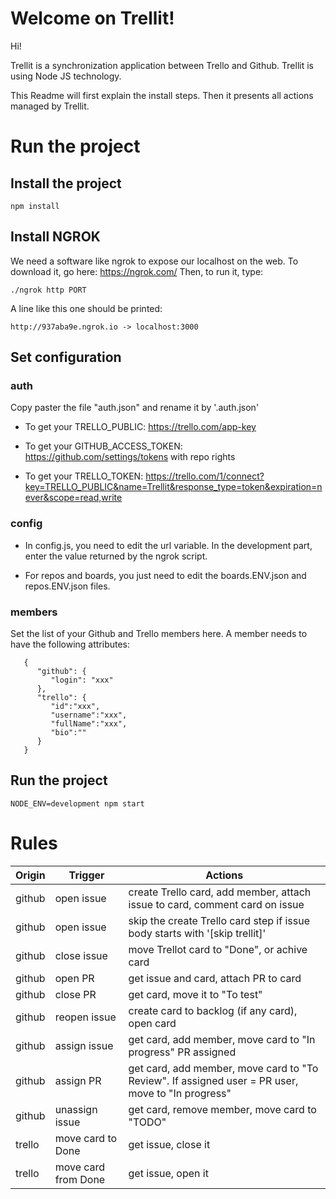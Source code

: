 # Welcome on Trellit!

Hi!

Trellit is a synchronization application between Trello and Github. Trellit is using Node JS technology.

This Readme will first explain the install steps. Then it presents all actions managed by Trellit.

# Run the project

## Install the project

`npm install`

## Install NGROK

We need a software like ngrok to expose our localhost on the web. To download it, go here: https://ngrok.com/
Then, to run it, type:

`./ngrok http PORT`

A line like this one should be printed:

`http://937aba9e.ngrok.io -> localhost:3000`

## Set configuration

### auth
Copy paster the file "auth.json" and rename it by '.auth.json'

- To get your TRELLO_PUBLIC: https://trello.com/app-key

- To get your GITHUB_ACCESS_TOKEN: https://github.com/settings/tokens with repo rights

- To get your TRELLO_TOKEN: https://trello.com/1/connect?key=TRELLO_PUBLIC&name=Trellit&response_type=token&expiration=never&scope=read,write

### config

- In config.js, you need to edit the url variable. In the development part, enter the value returned by the ngrok script.

- For repos and boards, you just need to edit the boards.ENV.json and repos.ENV.json files.


### members
Set the list of your Github and Trello members here. A member needs to have the following attributes:

```
   {
      "github": {
         "login": "xxx"
      },
      "trello": {  
         "id":"xxx",
         "username":"xxx",
         "fullName":"xxx",
         "bio":""
      }
   }
```

## Run the project

`NODE_ENV=development npm start`


# Rules

Origin | Trigger | Actions
---|---|---
github | open issue | create Trello card, add member, attach issue to card, comment card on issue
github | open issue | skip the create Trello card step if issue body starts with '[skip trellit]'
github | close issue | move Trellot card to "Done", or achive card
github | open PR | get issue and card, attach PR to card
github | close PR | get card, move it to "To test"
github | reopen issue | create card to backlog (if any card), open card
github | assign issue | get card, add member, move card to "In progress" PR assigned
github | assign PR | get card, add member, move card to "To Review". If assigned user = PR user, move to "In progress"
github | unassign issue | get card, remove member, move card to "TODO"
trello | move card to Done | get issue, close it
trello | move card from Done | get issue, open it

